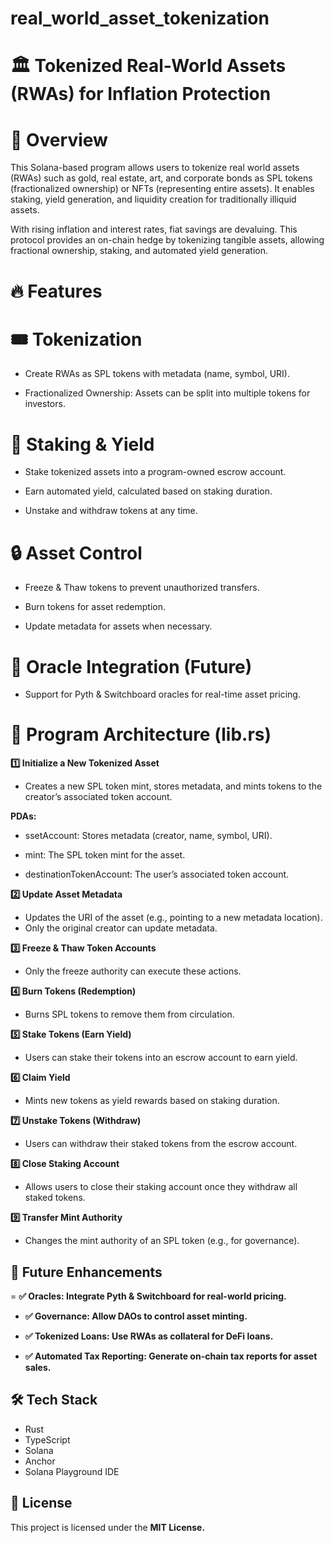 # real_world_asset_tokenization

# 🏛 Tokenized Real-World Assets (RWAs) for Inflation Protection

# 📌 Overview

This Solana-based program allows users to tokenize real world assets (RWAs) such as gold, real estate, art, and corporate bonds as SPL tokens (fractionalized ownership) or NFTs (representing entire assets). It enables staking, yield generation, and liquidity creation for traditionally illiquid assets.

With rising inflation and interest rates, fiat savings are devaluing. This protocol provides an on-chain hedge by tokenizing tangible assets, allowing fractional ownership, staking, and automated yield generation.

# 🔥 Features

# 🎟 Tokenization

- Create RWAs as SPL tokens with metadata (name, symbol, URI).

- Fractionalized Ownership: Assets can be split into multiple tokens for investors.

# 🏦 Staking & Yield

- Stake tokenized assets into a program-owned escrow account.

- Earn automated yield, calculated based on staking duration.

- Unstake and withdraw tokens at any time.

# 🔒 Asset Control

- Freeze & Thaw tokens to prevent unauthorized transfers.

- Burn tokens for asset redemption.

- Update metadata for assets when necessary.


# 📡 Oracle Integration (Future)

- Support for Pyth & Switchboard oracles for real-time asset pricing.

# 📜 Program Architecture (lib.rs)

**1️⃣ Initialize a New Tokenized Asset**

- Creates a new SPL token mint, stores metadata, and mints tokens to the creator’s associated token account.

**PDAs:**

- ssetAccount: Stores metadata (creator, name, symbol, URI).

- mint: The SPL token mint for the asset.

- destinationTokenAccount: The user’s associated token account.

**2️⃣ Update Asset Metadata**

- Updates the URI of the asset (e.g., pointing to a new metadata location).
- Only the original creator can update metadata.

**3️⃣ Freeze & Thaw Token Accounts**
- Only the freeze authority can execute these actions.

**4️⃣ Burn Tokens (Redemption)**

- Burns SPL tokens to remove them from circulation.

**5️⃣ Stake Tokens (Earn Yield)**

- Users can stake their tokens into an escrow account to earn yield.

**6️⃣ Claim Yield**

- Mints new tokens as yield rewards based on staking duration.

**7️⃣ Unstake Tokens (Withdraw)**

- Users can withdraw their staked tokens from the escrow account.

**8️⃣ Close Staking Account**

- Allows users to close their staking account once they withdraw all staked tokens.

**9️⃣ Transfer Mint Authority**

 - Changes the mint authority of an SPL token (e.g., for governance).



## 🚀 Future Enhancements

= **✅ Oracles: Integrate Pyth & Switchboard for real-world pricing.**

 - **✅ Governance: Allow DAOs to control asset minting.**

 - **✅ Tokenized Loans: Use RWAs as collateral for DeFi loans.**

- **✅ Automated Tax Reporting: Generate on-chain tax reports for asset sales.**


## 🛠 Tech Stack
- Rust 
- TypeScript 
- Solana 
- Anchor 
- Solana Playground IDE

## 📜 License

This project is licensed under the **MIT License.**



 


